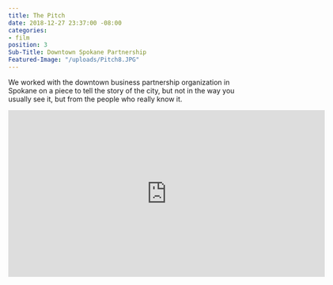 ```yaml
---
title: The Pitch
date: 2018-12-27 23:37:00 -08:00
categories:
- film
position: 3
Sub-Title: Downtown Spokane Partnership
Featured-Image: "/uploads/Pitch8.JPG"
---
```


We worked with the downtown business partnership organization in Spokane on a piece to tell the story of the city, but not in the way you usually see it, but from the people who really know it. 





<iframe src="https://player.vimeo.com/video/252648997" width="640" height="337" frameborder="0" allowfullscreen></iframe>